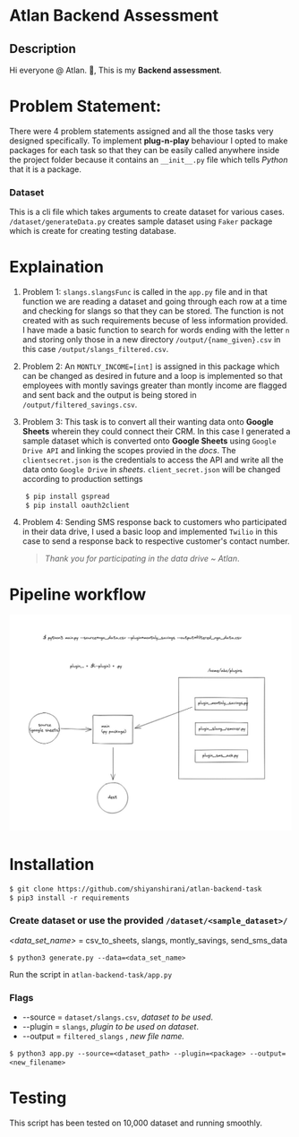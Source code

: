 # Atlan Backend Assessment

## Description

Hi everyone @ Atlan. :wave:, This is my **Backend assessment**.

# Problem Statement:

There were 4 problem statements assigned and all the those tasks very designed specifically. To implement **plug-n-play** behaviour I opted to make packages for each task so that they can be easily called anywhere inside the project folder because it contains an `__init__.py` file which tells _Python_ that it is a package.

### Dataset

This is a cli file which takes arguments to create dataset for various cases. `/dataset/generateData.py` creates sample dataset using `Faker` package which is create for creating testing database.

# Explaination

1. Problem 1: `slangs.slangsFunc` is called in the `app.py` file and in that function we are reading a dataset and going through each row at a time and checking for slangs so that they can be stored. The function is not created with as such requirements becuse of less information provided. I have made a basic function to search for words ending with the letter `n` and storing only those in a new directory `/output/{name_given}.csv` in this case `/output/slangs_filtered.csv`.

2. Problem 2: An `MONTLY_INCOME=[int]` is assigned in this package which can be changed as desired in future and a loop is implemented so that employees with montly savings greater than montly income are flagged and sent back and the output is being stored in `/output/filtered_savings.csv`.

3. Problem 3: This task is to convert all their wanting data onto **Google Sheets** wherein they could connect their CRM. In this case I generated a sample dataset which is converted onto **Google Sheets** using `Google Drive API` and linking the scopes provied in the _docs_. The `clientsecret.json` is the credentials to access the API and write all the data onto `Google Drive` in _sheets_.
   `client_secret.json` will be changed according to production settings

```console
    $ pip install gspread
    $ pip install oauth2client
```

4. Problem 4: Sending SMS response back to customers who participated in their data drive, I used a basic loop and implemented `Twilio` in this case to send a response back to respective customer's contact number.
   > _Thank you for participating in the data drive ~ Atlan_.

# Pipeline workflow

![workflow](Workflow.jpeg)

# Installation

```console
$ git clone https://github.com/shiyanshirani/atlan-backend-task
$ pip3 install -r requirements
```

### Create dataset or use the provided `/dataset/<sample_dataset>/`

_<data_set_name>_ = csv_to_sheets, slangs, montly_savings, send_sms_data

```console
$ python3 generate.py --data=<data_set_name>
```

Run the script in `atlan-backend-task/app.py`

### Flags

- --source = `dataset/slangs.csv`, _dataset to be used_.
- --plugin = `slangs`, _plugin to be used on dataset_.
- --output = `filtered_slangs` , _new file name._

```console
$ python3 app.py --source=<dataset_path> --plugin=<package> --output=<new_filename>
```

# Testing

This script has been tested on 10,000 dataset and running smoothly.
